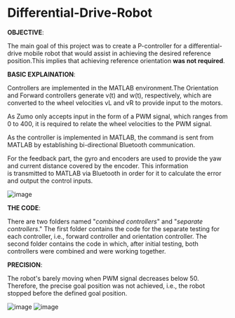 # Differential-Drive-Robot

**OBJECTIVE**:

The main goal of this project was to create a P-controller for a differential-drive mobile robot that would assist in achieving the desired reference position.This implies that achieving reference orientation **was not required**.

**BASIC EXPLAINATION**:

Controllers are implemented in the MATLAB environment.The Orientation and Forward controllers generate v(t) and w(t), respectively, which are converted to the wheel velocities vL and vR to provide input to the motors.

As Zumo only accepts input in the form of a PWM signal, which ranges from 0 to 400, it is required to relate the wheel velocities to the PWM signal.

As the controller is implemented in MATLAB, the command is sent from MATLAB by establishing bi-directional Bluetooth communication.

For the feedback part, the gyro and encoders are used to provide the yaw and current distance covered by the encoder. This information is transmitted to MATLAB via Bluetooth in order for it to calculate the error and output the control inputs.

![image](https://user-images.githubusercontent.com/107303057/173319142-b4f89586-8604-4bf6-8492-423b6b32e4c1.png)

**THE CODE**:

There are two folders named "_combined controllers_" and "_separate controllers_." The first folder contains the code for the separate testing for each controller, i.e., forward controller and orientation controller. The second folder contains the code in which, after initial testing, both controllers were combined and were working together. 

**PRECISION**:

The robot's barely moving when PWM signal decreases below 50. Therefore, the precise goal position was not achieved, i.e., the robot stopped before the defined goal position.

![image](https://user-images.githubusercontent.com/107303057/173319599-d0771f52-99ec-4d03-a8fd-f8aa33e27190.png)
![image](https://user-images.githubusercontent.com/107303057/173319840-52266414-b262-4d28-ac9d-6598f60a322d.png)

